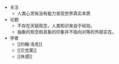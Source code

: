 - 关注
	- 人类心灵有没有能力发现世界真实本质
- 论题
	- 不存在天赋观念，人类知识来自于经验。
	- 抽象的观念和具象的印象并不指向对等的外部实在。
- 学者
	- [[约翰·洛克]]
	- [[贝克莱]]
	- [[休谟]]